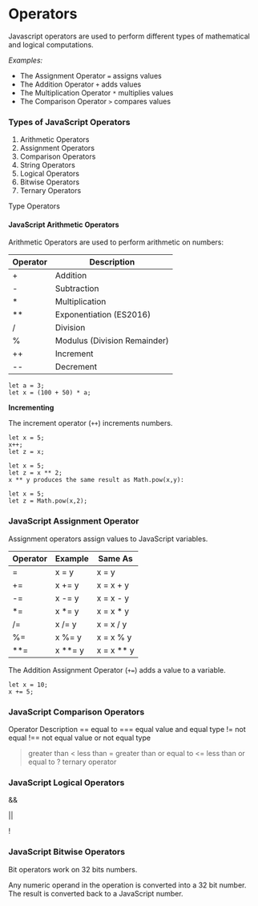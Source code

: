 # Operators

Javascript operators are used to perform different types of mathematical and logical computations.

*Examples:*

- The Assignment Operator `=` assigns values
- The Addition Operator `+` adds values
- The Multiplication Operator `*` multiplies values
- The Comparison Operator `>` compares values


### Types of JavaScript Operators

1. Arithmetic Operators
2. Assignment Operators
3. Comparison Operators
4. String Operators
5. Logical Operators
6. Bitwise Operators
7. Ternary Operators

Type Operators


#### JavaScript Arithmetic Operators

Arithmetic Operators are used to perform arithmetic on numbers:

|Operator	|Description|
|---|---|
|+	|Addition|
|-	|Subtraction|
|*	|Multiplication|
|**	|Exponentiation (ES2016)|
|/	|Division|
|%	|Modulus (Division Remainder)|
|++	|Increment|
|--	|Decrement|


```
let a = 3;
let x = (100 + 50) * a;
```

**Incrementing**

The increment operator (`++`) increments numbers.

```
let x = 5;
x++;
let z = x;
```

```
let x = 5;
let z = x ** 2;
x ** y produces the same result as Math.pow(x,y):
```

```
let x = 5;
let z = Math.pow(x,2);

```

### JavaScript Assignment Operator

Assignment operators assign values to JavaScript variables.

|Operator	|Example	|Same As|
|---|---|---|
|=	|x = y	|x = y|
|+=	|x += y	|x = x + y|
|-=	|x -= y	|x = x - y|
|*=	|x *= y	|x = x * y|
|/=	|x /= y	|x = x / y|
|%=	|x %= y	|x = x % y|
|**=|	x **= y	|x = x ** y|


The Addition Assignment Operator (`+=`) adds a value to a variable.

```
let x = 10;
x += 5;
```


### JavaScript Comparison Operators

Operator	Description
==	equal to
===	equal value and equal type
!=	not equal
!==	not equal value or not equal type
>	greater than
<	less than
>=	greater than or equal to
<=	less than or equal to
?	ternary operator


### JavaScript Logical Operators

&&

||

!



### JavaScript Bitwise Operators

Bit operators work on 32 bits numbers.

Any numeric operand in the operation is converted into a 32 bit number. The result is converted back to a JavaScript number.


